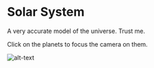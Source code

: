 # Solar System
A very accurate model of the universe. Trust me.

Click on the planets to focus the camera on them.

![alt-text](https://github.com/ArcadeMissile/GameDevAssignments/raw/master/SolarSystem/gameplay.gif "Gameplay gif")
